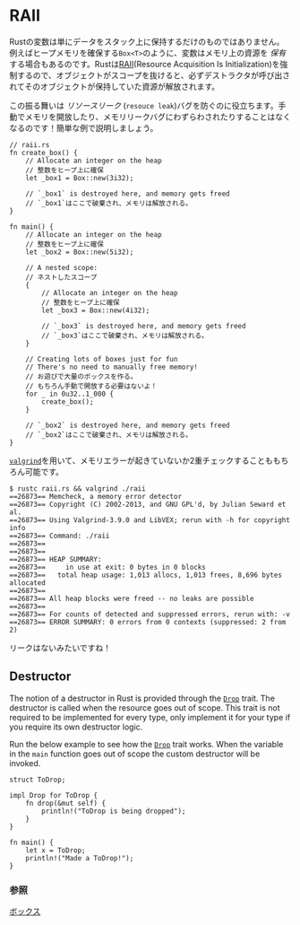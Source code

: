 # RAII

<!--
Variables in Rust do more than just hold data in the stack: they also *own*
resources, e.g. `Box<T>` owns memory in the heap. Rust enforces [RAII][raii]
(Resource Acquisition Is Initialization), so whenever an object goes out of
scope, its destructor is called and its owned resources are freed.
-->
Rustの変数は単にデータをスタック上に保持するだけのものではありません。例えばヒープメモリを確保する`Box<T>`のように、変数はメモリ上の資源を *保有* する場合もあるのです。Rustは[RAII][raii](Resource Acquisition Is Initialization)を強制するので、オブジェクトがスコープを抜けると、必ずデストラクタが呼び出されてそのオブジェクトが保持していた資源が解放されます。

<!--
This behavior shields against *resource leak* bugs, so you'll never have to
manually free memory or worry about memory leaks again! Here's a quick showcase:
-->
この振る舞いは *リソースリーク* (`resouce leak`)バグを防ぐのに役立ちます。手動でメモリを開放したり、メモリリークバグにわずらわされたりすることはなくなるのです！簡単な例で説明しましょう。

```rust,editable
// raii.rs
fn create_box() {
    // Allocate an integer on the heap
    // 整数をヒープ上に確保
    let _box1 = Box::new(3i32);

    // `_box1` is destroyed here, and memory gets freed
    // `_box1`はここで破棄され、メモリは解放される。
}

fn main() {
    // Allocate an integer on the heap
    // 整数をヒープ上に確保
    let _box2 = Box::new(5i32);

    // A nested scope:
    // ネストしたスコープ
    {
        // Allocate an integer on the heap
        // 整数をヒープ上に確保
        let _box3 = Box::new(4i32);

        // `_box3` is destroyed here, and memory gets freed
        // `_box3`はここで破棄され、メモリは解放される。
    }

    // Creating lots of boxes just for fun
    // There's no need to manually free memory!
    // お遊びで大量のボックスを作る。
    // もちろん手動で開放する必要はないよ！
    for _ in 0u32..1_000 {
        create_box();
    }

    // `_box2` is destroyed here, and memory gets freed
    // `_box2`はここで破棄され、メモリは解放される。
}
```

<!--
Of course, we can double check for memory errors using [`valgrind`][valgrind]:
-->
[`valgrind`][valgrind]を用いて、メモリエラーが起きていないか2重チェックすることももちろん可能です。

```shell
$ rustc raii.rs && valgrind ./raii
==26873== Memcheck, a memory error detector
==26873== Copyright (C) 2002-2013, and GNU GPL'd, by Julian Seward et al.
==26873== Using Valgrind-3.9.0 and LibVEX; rerun with -h for copyright info
==26873== Command: ./raii
==26873==
==26873==
==26873== HEAP SUMMARY:
==26873==     in use at exit: 0 bytes in 0 blocks
==26873==   total heap usage: 1,013 allocs, 1,013 frees, 8,696 bytes allocated
==26873==
==26873== All heap blocks were freed -- no leaks are possible
==26873==
==26873== For counts of detected and suppressed errors, rerun with: -v
==26873== ERROR SUMMARY: 0 errors from 0 contexts (suppressed: 2 from 2)
```

<!--
No leaks here!
-->
リークはないみたいですね！

## Destructor

The notion of a destructor in Rust is provided through the [`Drop`] trait. The
destructor is called when the resource goes out of scope. This trait is not
required to be implemented for every type, only implement it for your type if
you require its own destructor logic.

Run the below example to see how the [`Drop`] trait works. When the variable in
the `main` function goes out of scope the custom destructor will be invoked.

```rust,editable
struct ToDrop;

impl Drop for ToDrop {
    fn drop(&mut self) {
        println!("ToDrop is being dropped");
    }
}

fn main() {
    let x = ToDrop;
    println!("Made a ToDrop!");
}
```

<!--
### See also:
-->
### 参照

<!--
[Box][box]
-->
[ボックス][box]

[raii]: https://en.wikipedia.org/wiki/Resource_Acquisition_Is_Initialization
[box]: ../std/box.md
[valgrind]: http://valgrind.org/info/
[`Drop`]: https://doc.rust-lang.org/std/ops/trait.Drop.html
